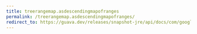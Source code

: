 ```yaml
---
title: treerangemap.asdescendingmapofranges
permalink: /treerangemap.asdescendingmapofranges/
redirect_to: https://guava.dev/releases/snapshot-jre/api/docs/com/google/common/collect/TreeRangeMap.html#asDescendingMapOfRanges--
---
```

